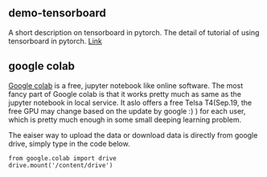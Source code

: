 ## demo-tensorboard
A short description on tensorboard in pytorch. 
The detail of tutorial of using tensorboard in pytorch. [Link](https://github.com/lanpa/tensorboardX)


## google colab
[Google colab](https://colab.research.google.com/) is a free, jupyter notebook like online software. The most fancy part of Google colab is that it works pretty much as same as the jupyter notebook in local service. It aslo offers a free Telsa T4(Sep.19, the free GPU may change based on the update by google :) ) for each user, which is pretty much enough in some small deeping learning problem. 

The eaiser way to upload the data or download data is directly from google drive, simply type in the code below.
```{python}
from google.colab import drive
drive.mount('/content/drive')
```
